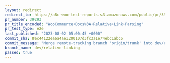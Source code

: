 ```yaml
---
layout: redirect
redirect_to: https://a8c-woo-test-reports.s3.amazonaws.com/public/pr/39293/e2e/index.html
pr_number: 39293
pr_title_encoded: "WooCommerce+Docs%3A+Relative+Link+Parsing"
pr_test_type: e2e
last_published: "2023-08-02 05:00:45 +0000"
commit_sha: 8ec44122ea6a4ae1200107d3fc3a1e74ebc1abc6
commit_message: "Merge remote-tracking branch 'origin/trunk' into dev/relative-linking"
branch_name: dev/relative-linking
passed: true
---
```

